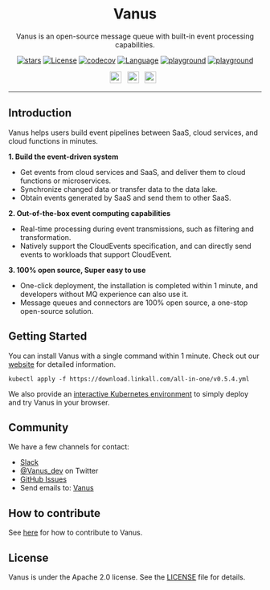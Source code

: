 
<div align="center">
<h1>Vanus</h1>
<!-- 
<img src="https://user-images.githubusercontent.capabilitiesom/68597908/206148625-43f14f58-f3c0-4042-82a0-9f9421c270fa.png" width="288" >
-->
<p>
Vanus is an open-source message queue with built-in event processing capabilities.
<!--
<br>
It helps users build event pipelines between SaaS, cloud services, and cloud functions in minutes.
-->
</p>

[![stars](https://img.shields.io/github/stars/linkall-labs/vanus.svg?style=flat&logo=github&colorB=blueviolet&label=stars)](https://github.com/linkall-labs/vanus)
[![License](https://img.shields.io/badge/License-Apache_2.0-green.svg)](https://github.com/linkall-labs/vanus/blob/main/LICENSE)
[![codecov](https://codecov.io/gh/linkall-labs/vanus/branch/main/graph/badge.svg?token=RSXSIMEY4V)](https://codecov.io/gh/linkall-labs/vanus)
[![Language](https://img.shields.io/github/go-mod/go-version/linkall-labs/vanus?logo=go)](https://golang.org/)
[![playground](https://img.shields.io/badge/Playground-Try%20it%20%20free-red)](https://play.linkall.com)
[![playground](https://img.shields.io/badge/Docs-online-green)](https://linkall.com/docs)


<p>
    <a href="https://join.slack.com/t/vanusworkspace/shared_invite/zt-1jilbbfo2-NxiFG0VOo8ABGCCNaeNfcA"><img src="https://img.shields.io/badge/slack-join-3CC798?style=social&logo=slack" height=23></a>   
    &nbsp;
    <a href="https://twitter.com/Vanus_dev"><img src="https://img.shields.io/badge/-Twitter-red?style=social&logo=twitter" height=23></a>
   <!-- <a href="https://twitter.com/Vanus_dev"><img src="https://img.shields.io/twitter/follow/vanus_dev?style=social" height=23></a> -->
    &nbsp;
    <a href="https://www.youtube.com/channel/UC7rd6IgjfNYTOXf2FerFNyA"><img src="https://img.shields.io/badge/-Youtube-red?style=social&logo=youtube" height=23></a>
   <!-- <a href="https://www.youtube.com/channel/UC7rd6IgjfNYTOXf2FerFNyA"><img src="https://img.shields.io/youtube/channel/views/UC7rd6IgjfNYTOXf2FerFNyA?style=social" height=23></a>  -->
    &nbsp;
</p>

<!--
<h3 align="center">
  <a href="https://featbit.gitbook.io/docs/installation">Installation</a>
  <span> · </span>
  <a href="https://featbit.gitbook.io/">Getting Started</a>
  <span> · </span>
  <a href="https://join.slack.com/t/featbit/shared_invite/zt-1ew5e2vbb-x6Apan1xZOaYMnFzqZkGNQ">Online Support</a>
  <span> · </span>
  <a href="https://featbit.gitbook.io/">Documentation</a>  
  <span> · </span>
  <a href="https://github.com/featbit/featbit/discussions/categories/announcements">Milestones</a>
</h3>
-->
</div>

--------------------------------------------------

## Introduction

Vanus helps users build event pipelines between SaaS, cloud services, and cloud functions in minutes.

**1. Build the event-driven system**
- Get events from cloud services and SaaS, and deliver them to cloud functions or microservices.
- Synchronize changed data or transfer data to the data lake.
- Obtain events generated by SaaS and send them to other SaaS.

**2. Out-of-the-box event computing capabilities**
- Real-time processing during event transmissions, such as filtering and transformation.
- Natively support the CloudEvents specification, and can directly send events to workloads that support CloudEvent.

**3. 100% open source, Super easy to use**
- One-click deployment, the installation is completed within 1 minute, and developers without MQ experience can also use it.
- Message queues and connectors are 100% open source, a one-stop open-source solution.

## Getting Started

You can install Vanus with a single command within 1 minute. Check out our [website](https://linkall.com) for detailed information.

```shell
kubectl apply -f https://download.linkall.com/all-in-one/v0.5.4.yml
```

We also provide an [interactive Kubernetes environment](https://play.linkall.com) to simply deploy and try Vanus in your browser.

## Community

We have a few channels for contact:

- [Slack](https://join.slack.com/t/vanusworkspace/shared_invite/zt-1jilbbfo2-NxiFG0VOo8ABGCCNaeNfcA)
- [@Vanus_dev](https://twitter.com/Vanus_dev) on Twitter
- [GitHub Issues](https://github.com/linkall-labs/docs/issues)
- Send emails to: [Vanus](mailto:contact@linkall.com)

## How to contribute

See [here](CONTRIBUTING.md) for how to contribute to Vanus.

## License

Vanus is under the Apache 2.0 license. See the [LICENSE](LICENSE) file for details.
